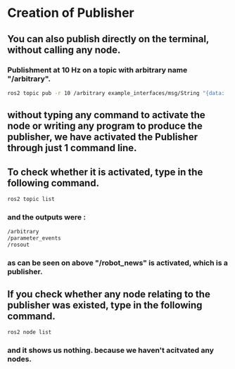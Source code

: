 # Creation of Publisher
##
##

## You can also publish directly on the terminal, without calling any node. 
### Publishment at 10 Hz on a topic with arbitrary name "/arbitrary".
```bash
ros2 topic pub -r 10 /arbitrary example_interfaces/msg/String "{data: 'hello from terminal'}" 
```
## without typing any command to activate the node or writing any program to produce the publisher, we have activated the Publisher through just 1 command line. 
## To check whether it is activated, type in the following command. 
```bash
ros2 topic list
```
### and the outputs were :
```bash
/arbitrary
/parameter_events
/rosout
```
### as can be seen on above "/robot_news" is activated, which is a publisher. 

## If you check whether any node relating to the publisher was existed, type in the following command. 
```bash
ros2 node list
```
### and it shows us nothing. because we haven't acitvated any nodes.
